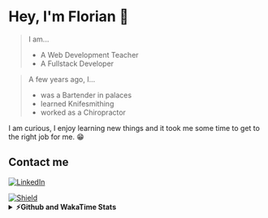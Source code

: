 # Hey, I'm Florian 👋

> I am...
>
> - A Web Development Teacher
> - A Fullstack Developer

> A few years ago, I...
>
> - was a Bartender in palaces
> - learned Knifesmithing
> - worked as a Chiropractor

I am curious, I enjoy learning new things and it took me some time to get to the right job for me. 😁

## Contact me


[![LinkedIn](https://img.shields.io/badge/LinkedIn-Let's%20connect-brightgreen?logo=linkedin&style=for-the-badge)](https://www.linkedin.com/in/florianaube/)


<div>
 <a href="mailto:florian.aube@gmail.com"> <img src="https://img.shields.io/badge/gmail-Email me-black?logo=Gmail&style=for-the-badge" alt="Shield"> </a>
</div>


<details>
 <summary><b>⚡Github and WakaTime Stats</b></summary>
 
<!--START_SECTION:waka-->
![Code Time](http://img.shields.io/badge/Code%20Time-529%20hrs%2044%20mins-blue)

![Profile Views](http://img.shields.io/badge/Profile%20Views-0-blue)

**🐱 My GitHub Data** 

> 📦 72.7 kB Used in GitHub's Storage 
 > 
> 🏆 257 Contributions in the Year 2024
 > 
> 🚫 Not Opted to Hire
 > 
> 📜 43 Public Repositories 
 > 
> 🔑 9 Private Repositories 
 > 
**I'm an Early 🐤** 

```text
🌞 Morning                521 commits         ⣿⣿⣿⣿⣿⣿⣿⣀⣀⣀⣀⣀⣀⣀⣀⣀⣀⣀⣀⣀⣀⣀⣀⣀⣀   27.61 % 
🌆 Daytime                1037 commits        ⣿⣿⣿⣿⣿⣿⣿⣿⣿⣿⣿⣿⣿⣿⣀⣀⣀⣀⣀⣀⣀⣀⣀⣀⣀   54.95 % 
🌃 Evening                299 commits         ⣿⣿⣿⣿⣀⣀⣀⣀⣀⣀⣀⣀⣀⣀⣀⣀⣀⣀⣀⣀⣀⣀⣀⣀⣀   15.85 % 
🌙 Night                  30 commits          ⣀⣀⣀⣀⣀⣀⣀⣀⣀⣀⣀⣀⣀⣀⣀⣀⣀⣀⣀⣀⣀⣀⣀⣀⣀   01.59 % 
```


📊 **This Week I Spent My Time On** 

```text
🕑︎ Time Zone: Europe/Paris

💬 Programming Languages: 
No Activity Tracked This Week

💻 Operating System: 
No Activity Tracked This Week
```

**I Mostly Code in JavaScript** 

```text
JavaScript               136 repos           ⣿⣿⣿⣿⣿⣿⣿⣿⣿⣿⣿⣿⣿⣿⣿⣿⣿⣿⣿⣀⣀⣀⣀⣀⣀   77.71 % 
HTML                     27 repos            ⣿⣿⣿⣿⣀⣀⣀⣀⣀⣀⣀⣀⣀⣀⣀⣀⣀⣀⣀⣀⣀⣀⣀⣀⣀   15.43 % 
CSS                      6 repos             ⣿⣀⣀⣀⣀⣀⣀⣀⣀⣀⣀⣀⣀⣀⣀⣀⣀⣀⣀⣀⣀⣀⣀⣀⣀   03.43 % 
TypeScript               3 repos             ⣀⣀⣀⣀⣀⣀⣀⣀⣀⣀⣀⣀⣀⣀⣀⣀⣀⣀⣀⣀⣀⣀⣀⣀⣀   01.71 % 
C                        2 repos             ⣀⣀⣀⣀⣀⣀⣀⣀⣀⣀⣀⣀⣀⣀⣀⣀⣀⣀⣀⣀⣀⣀⣀⣀⣀   01.14 % 
```



**Timeline**

![Lines of Code chart](https://raw.githubusercontent.com/Flow-Fly/Flow-Fly/main/assets/bar_graph.png)


 Last Updated on 13/08/2024 08:12:57 UTC
<!--END_SECTION:waka-->
 
</details>
